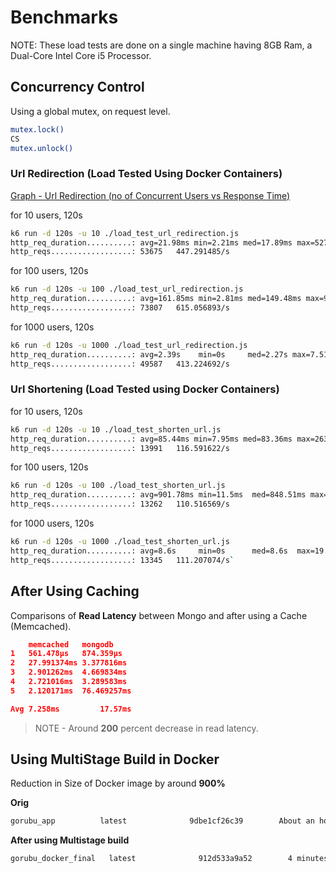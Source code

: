 # Benchmarks
NOTE: These load tests are done on a single machine having 8GB Ram, a Dual-Core Intel Core i5 Processor.

## Concurrency Control

Using a global mutex, on request level.
```bash
mutex.lock()
CS
mutex.unlock()
```

### Url Redirection (Load Tested Using Docker Containers)
[Graph - Url Redirection (no of Concurrent Users vs Response Time)](url_redirection_graph.png)

for 10 users, 120s
```bash
k6 run -d 120s -u 10 ./load_test_url_redirection.js
http_req_duration..........: avg=21.98ms min=2.21ms med=17.89ms max=527.23ms p(90)=39.74ms p(95)=50.01ms
http_reqs..................: 53675   447.291485/s
```

for 100 users, 120s
```bash
k6 run -d 120s -u 100 ./load_test_url_redirection.js
http_req_duration..........: avg=161.85ms min=2.81ms med=149.48ms max=956.05ms p(90)=284.61ms p(95)=331.39ms
http_reqs..................: 73807   615.056893/s
```

for 1000 users, 120s
```bash
k6 run -d 120s -u 1000 ./load_test_url_redirection.js
http_req_duration..........: avg=2.39s    min=0s     med=2.27s max=7.51s    p(90)=3.65s p(95)=4.16s
http_reqs..................: 49587   413.224692/s
```

### Url Shortening (Load Tested using Docker Containers)

for 10 users, 120s
```bash
k6 run -d 120s -u 10 ./load_test_shorten_url.js
http_req_duration..........: avg=85.44ms min=7.95ms med=83.36ms max=263.38ms p(90)=102.51ms p(95)=111.68ms
http_reqs..................: 13991   116.591622/s
```

for 100 users, 120s
```bash
k6 run -d 120s -u 100 ./load_test_shorten_url.js
http_req_duration..........: avg=901.78ms min=11.5ms  med=848.51ms max=2.21s   p(90)=1.07s p(95)=1.41s
http_reqs..................: 13262   110.516569/s
```

for 1000 users, 120s
```bash
k6 run -d 120s -u 1000 ./load_test_shorten_url.js
http_req_duration..........: avg=8.6s     min=0s      med=8.6s  max=19.03s   p(90)=10.33s p(95)=10.69s
http_reqs..................: 13345   111.207074/s`
```

## After Using Caching

Comparisons of **Read Latency** between Mongo and after using a Cache (Memcached).

```json
	memcached 	mongodb	
1	561.478µs	874.359µs
2	27.991374ms	3.377816ms
3	2.901262ms	4.669834ms
4	2.721016ms	3.289583ms
5	2.120171ms	76.469257ms

Avg 7.258ms			17.57ms
```
> NOTE - Around **200** percent decrease in read latency.

## Using MultiStage Build in Docker

Reduction in Size of Docker image by around **900%**

**Orig**
```bash
gorubu_app          latest              9dbe1cf26c39        About an hour ago   1.49GB
```

**After using Multistage build**
```bash
gorubu_docker_final   latest              912d533a9a52        4 minutes ago       25.4MB
```